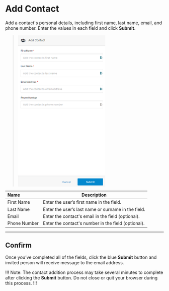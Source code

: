 # Add Contact

Add a contact's personal details, including first name, last name, email, and phone number. Enter the values in each field and click **Submit**.

><img src="../../../images/add-contact.png" alt="add-contact" style="width: 60%; display: block"></a>

**Name** | **Description** 
:--- | ---
First Name  | Enter the user’s first name in the field.
Last Name  | Enter the user’s last name or surname in the field.
Email  | Enter the contact's email in the field (optional).
Phone Number | Enter the contact's number in the field (optional).

---

## Confirm

Once you’ve completed all of the fields, click the blue **Submit** button and invited person will receive message to the email address.

!!! Note:
The contact addition process may take several minutes to complete after clicking the **Submit** button. Do not close or quit your browser during this process.
!!!
